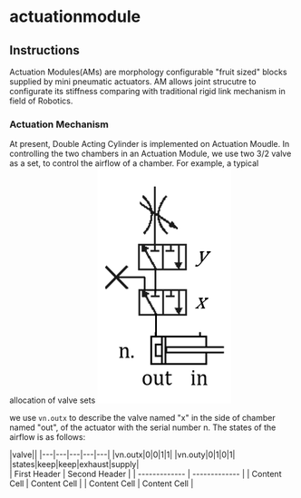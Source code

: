 # actuationmodule
## Instructions
Actuation Modules(AMs) are morphology configurable "fruit sized" blocks supplied by mini pneumatic actuators. AM allows joint strucutre to configurate its stiffness comparing with traditional rigid link mechanism in field of Robotics.
### Actuation Mechanism
At present, Double Acting Cylinder is implemented on Actuation Moudle. In controlling the two chambers in an Actuation Module, we use two 3/2 valve as a set, to control the airflow of a chamber. For example, a typical allocation of valve sets
![](https://github.com/grandmasteryu/actuationmodule/blob/master/screenshot/valvesets.png)  

we use `vn.outx` to describe the valve named "x" in the side of chamber named "out", of the actuator with the serial number n.
The states of the airflow is as follows:  

|valve||
|---|---|---|---|---|
|vn.outx|0|0|1|1|
|vn.outy|0|1|0|1|
|states|keep|keep|exhaust|supply|  
| First Header  | Second Header |
| ------------- | ------------- |
| Content Cell  | Content Cell  |
| Content Cell  | Content Cell  |
